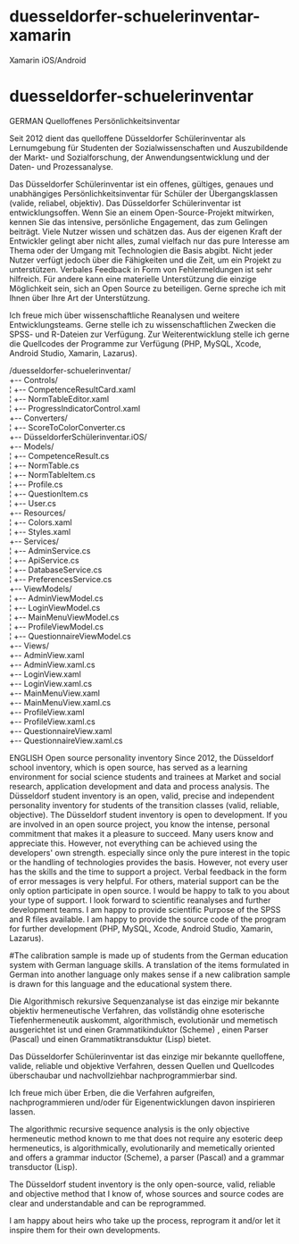 
# duesseldorfer-schuelerinventar-xamarin
Xamarin iOS/Android

# duesseldorfer-schuelerinventar
GERMAN
Quelloffenes Persönlichkeitsinventar

Seit 2012 dient das quelloffene Düsseldorfer Schülerinventar als Lernumgebung für Studenten der Sozialwissenschaften und Auszubildende der 
Markt- und Sozialforschung, der Anwendungsentwicklung und der Daten- und Prozessanalyse.

Das Düsseldorfer Schülerinventar ist ein offenes, gültiges, genaues und unabhängiges Persönlichkeitsinventar für Schüler 
der Übergangsklassen (valide, reliabel, objektiv). Das Düsseldorfer Schülerinventar ist entwicklungsoffen. 
Wenn Sie an einem Open-Source-Projekt mitwirken, kennen Sie das intensive, persönliche Engagement, das zum Gelingen beiträgt. 
Viele Nutzer wissen und schätzen das. Aus der eigenen Kraft der Entwickler gelingt aber nicht alles, 
zumal vielfach nur das pure Interesse am Thema oder der Umgang mit Technologien die Basis abgibt. 
Nicht jeder Nutzer verfügt jedoch über die Fähigkeiten und die Zeit, um ein Projekt zu unterstützen. 
Verbales Feedback in Form von Fehlermeldungen ist sehr hilfreich. Für andere kann eine materielle Unterstützung die einzige Möglichkeit sein, 
sich an Open Source zu beteiligen. Gerne spreche ich mit Ihnen über Ihre Art der Unterstützung.

Ich freue mich über wissenschaftliche Reanalysen und weitere Entwicklungsteams. Gerne stelle ich zu wissenschaftlichen 
Zwecken die SPSS- und R-Dateien zur Verfügung. Zur Weiterentwicklung stelle ich gerne die Quellcodes der Programme zur Verfügung 
(PHP, MySQL, Xcode, Android Studio, Xamarin, Lazarus).

/duesseldorfer-schuelerinventar/<br>
+-- Controls/<br>
¦   +-- CompetenceResultCard.xaml<br>
¦   +-- NormTableEditor.xaml<br>
¦   +-- ProgressIndicatorControl.xaml<br>
+-- Converters/<br>
¦   +-- ScoreToColorConverter.cs<br>
+-- DüsseldorferSchülerinventar.iOS/<br>
+-- Models/<br>
¦   +-- CompetenceResult.cs<br>
¦   +-- NormTable.cs<br>
¦   +-- NormTableItem.cs<br>
¦   +-- Profile.cs<br>
¦   +-- QuestionItem.cs<br>
¦   +-- User.cs<br>
+-- Resources/<br>
¦   +-- Colors.xaml<br>
¦   +-- Styles.xaml<br>
+-- Services/<br>
¦   +-- AdminService.cs<br>
¦   +-- ApiService.cs<br>
¦   +-- DatabaseService.cs<br>
¦   +-- PreferencesService.cs<br>
+-- ViewModels/<br>
¦   +-- AdminViewModel.cs<br>
¦   +-- LoginViewModel.cs<br>
¦   +-- MainMenuViewModel.cs<br>
¦   +-- ProfileViewModel.cs<br>
¦   +-- QuestionnaireViewModel.cs<br>
+-- Views/<br>
    +-- AdminView.xaml<br>
    +-- AdminView.xaml.cs<br>
    +-- LoginView.xaml<br>
    +-- LoginView.xaml.cs<br>
    +-- MainMenuView.xaml<br>
    +-- MainMenuView.xaml.cs<br>
    +-- ProfileView.xaml<br>
    +-- ProfileView.xaml.cs<br>
    +-- QuestionnaireView.xaml<br>
    +-- QuestionnaireView.xaml.cs<br>



ENGLISH
Open source personality inventory Since 2012, the Düsseldorf school inventory, which is open source, has served as a learning environment for social science students and trainees at Market and social research, application development and data and process analysis. The Düsseldorf student inventory is an open, valid, precise and independent personality inventory for students of the transition classes (valid, reliable, objective). The Düsseldorf student inventory is open to development. If you are involved in an open source project, you know the intense, personal commitment that makes it a pleasure to succeed. Many users know and appreciate this. However, not everything can be achieved using the developers' own strength. especially since only the pure interest in the topic or the handling of technologies provides the basis. However, not every user has the skills and the time to support a project. Verbal feedback in the form of error messages is very helpful. For others, material support can be the only option participate in open source. I would be happy to talk to you about your type of support. I look forward to scientific reanalyses and further development teams. I am happy to provide scientific Purpose of the SPSS and R files available. I am happy to provide the source code of the program for further development (PHP, MySQL, Xcode, Android Studio, Xamarin, Lazarus). 

#The calibration sample is made up of students from the German education system with German language skills. A translation of the items formulated in German into another language only makes sense if a new calibration sample is drawn for this language and the educational system there.

Die Algorithmisch rekursive Sequenzanalyse ist das einzige mir bekannte objektiv hermeneutische Verfahren, das vollständig ohne esoterische Tiefenhermeneutik auskommt, algorithmisch, evolutionär und memetisch ausgerichtet ist und einen Grammatikinduktor (Scheme) , einen Parser (Pascal) und einen Grammatiktransduktur (Lisp) bietet. 

Das Düsseldorfer Schülerinventar ist das einzige mir bekannte quelloffene, valide, reliable und objektive Verfahren, dessen Quellen und Quellcodes überschaubar und nachvollziehbar nachprogrammierbar sind.

Ich freue mich über Erben, die die Verfahren aufgreifen, nachprogrammieren und/oder für Eigenentwicklungen davon inspirieren lassen.

The algorithmic recursive sequence analysis is the only objective hermeneutic method known to me that does not require any esoteric deep hermeneutics, is algorithmically, evolutionarily and memetically oriented and offers a grammar inductor (Scheme), a parser (Pascal) and a grammar transductor (Lisp).

The Düsseldorf student inventory is the only open-source, valid, reliable and objective method that I know of, whose sources and source codes are clear and understandable and can be reprogrammed.

I am happy about heirs who take up the process, reprogram it and/or let it inspire them for their own developments.
